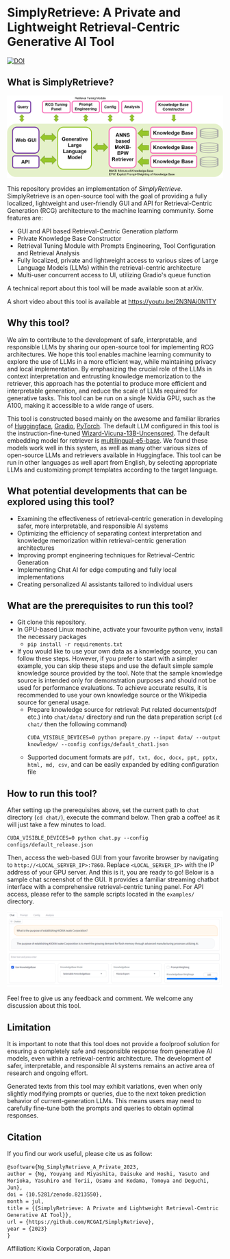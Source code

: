 # SimplyRetrieve: A Private and Lightweight Retrieval-Centric Generative AI Tool
[![DOI](https://zenodo.org/badge/670095284.svg)](https://zenodo.org/badge/latestdoi/670095284)

## What is SimplyRetrieve?

![Tool Overall](docs/fig_overall.png)

This repository provides an implementation of *SimplyRetrieve*. SimplyRetrieve is an open-source tool with the goal of providing a fully localized, lightweight and user-friendly GUI and API for Retrieval-Centric Generation (RCG) architecture to the machine learning community. Some features are:
- GUI and API based Retrieval-Centric Generation platform
- Private Knowledge Base Constructor
- Retrieval Tuning Module with Prompts Engineering, Tool Configuration and Retrieval Analysis
- Fully localized, private and lightweight access to various sizes of Large Language Models (LLMs) within the retrieval-centric architecture
- Multi-user concurrent access to UI, utilizing Gradio's queue function

A technical report about this tool will be made available soon at arXiv.

A short video about this tool is available at https://youtu.be/2N3NAi0N1TY

## Why this tool?
We aim to contribute to the development of safe, interpretable, and responsible LLMs by sharing our open-source tool for implementing RCG architectures. We hope this tool enables machine learning community to explore the use of LLMs in a more efficient way, while maintaining privacy and local implementation. By emphasizing the crucial role of the LLMs in context interpretation and entrusting knowledge memorization to the retriever, this approach has the potential to produce more efficient and interpretable generation, and reduce the scale of LLMs required for generative tasks. This tool can be run on a single Nvidia GPU, such as the A100, making it accessible to a wide range of users.

This tool is constructed based mainly on the awesome and familiar libraries of [Huggingface](https://huggingface.co/), [Gradio](https://gradio.app/), [PyTorch](https://pytorch.org/). The default LLM configured in this tool is the instruction-fine-tuned [Wizard-Vicuna-13B-Uncensored](https://huggingface.co/ehartford/Wizard-Vicuna-13B-Uncensored). The default embedding model for retriever is [multilingual-e5-base](https://huggingface.co/intfloat/multilingual-e5-base). We found these models work well in this system, as well as many other various sizes of open-source LLMs and retrievers available in Huggingface. This tool can be run in other languages as well apart from English, by selecting appropriate LLMs and customizing prompt templates according to the target language.

## What potential developments that can be explored using this tool?

- Examining the effectiveness of retrieval-centric generation in developing safer, more interpretable, and responsible AI systems
- Optimizing the efficiency of separating context interpretation and knowledge memorization within retrieval-centric generation architectures
- Improving prompt engineering techniques for Retrieval-Centric Generation
- Implementing Chat AI for edge computing and fully local implementations
- Creating personalized AI assistants tailored to individual users

## What are the prerequisites to run this tool?
- Git clone this repository.
- In GPU-based Linux machine, activate your favourite python venv, install the necessary packages
    - `pip install -r requirements.txt`
- If you would like to use your own data as a knowledge source, you can follow these steps. However, if you prefer to start with a simpler example, you can skip these steps and use the default simple sample knowledge source provided by the tool. Note that the sample knowledge source is intended only for demonstration purposes and should not be used for performance evaluations. To achieve accurate results, it is recommended to use your own knowledge source or the Wikipedia source for general usage.
    - Prepare knowledge source for retrieval: Put related documents(pdf etc.) into `chat/data/` directory and run the data preparation script (`cd chat/` then the following command) 
      ```
      CUDA_VISIBLE_DEVICES=0 python prepare.py --input data/ --output knowledge/ --config configs/default_chat1.json
      ```
    - Supported document formats are `pdf, txt, doc, docx, ppt, pptx, html, md, csv`, and can be easily expanded by editing configuration file

## How to run this tool?
After setting up the prerequisites above, set the current path to `chat` directory (`cd chat/`), execute the command below. Then grab a coffee! as it will just take a few minutes to load.

```
CUDA_VISIBLE_DEVICES=0 python chat.py --config configs/default_release.json
```
Then, access the web-based GUI from your favorite browser by navigating to `http://<LOCAL_SERVER_IP>:7860`. Replace `<LOCAL_SERVER_IP>` with the IP address of your GPU server. And this is it, you are ready to go! Below is a sample chat screenshot of the GUI. It provides a familiar streaming chatbot interface with a comprehensive retrieval-centric tuning panel. For API access, please refer to the sample scripts located in the `examples/` directory.

![Platform GUIsample](docs/gui_english.png)

Feel free to give us any feedback and comment. We welcome any discussion about this tool.

## Limitation
It is important to note that this tool does not provide a foolproof solution for ensuring a completely safe and responsible response from generative AI models, even within a retrieval-centric architecture. The development of safer, interpretable, and responsible AI systems remains an active area of research and ongoing effort.

Generated texts from this tool may exhibit variations, even when only slightly modifying prompts or queries, due to the next token prediction behavior of current-generation LLMs. This means users may need to carefully fine-tune both the prompts and queries to obtain optimal responses.

## Citation
If you find our work useful, please cite us as follow:
```
@software{Ng_SimplyRetrieve_A_Private_2023,
author = {Ng, Youyang and Miyashita, Daisuke and Hoshi, Yasuto and Morioka, Yasuhiro and Torii, Osamu and Kodama, Tomoya and Deguchi, Jun},
doi = {10.5281/zenodo.8213550},
month = jul,
title = {{SimplyRetrieve: A Private and Lightweight Retrieval-Centric Generative AI Tool}},
url = {https://github.com/RCGAI/SimplyRetrieve},
year = {2023}
}
```
Affiliation: Kioxia Corporation, Japan
